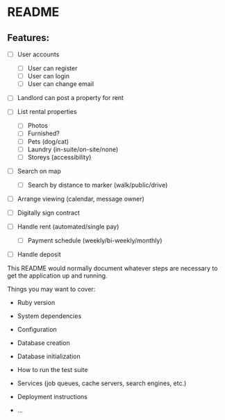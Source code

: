 # README

## Features:
* [ ] User accounts
  * [ ] User can register
  * [ ] User can login
  * [ ] User can change email
* [ ] Landlord can post a property for rent
* [ ] List rental properties
  * [ ] Photos
  * [ ] Furnished?
  * [ ] Pets (dog/cat)
  * [ ] Laundry (in-suite/on-site/none)
  * [ ] Storeys (accessibility)
* [ ] Search on map
  * [ ] Search by distance to marker (walk/public/drive)
* [ ] Arrange viewing (calendar, message owner)
* [ ] Digitally sign contract
* [ ] Handle rent (automated/single pay)
  * [ ] Payment schedule (weekly/bi-weekly/monthly)
* [ ] Handle deposit


This README would normally document whatever steps are necessary to get the
application up and running.

Things you may want to cover:

* Ruby version

* System dependencies

* Configuration

* Database creation

* Database initialization

* How to run the test suite

* Services (job queues, cache servers, search engines, etc.)

* Deployment instructions

* ...
